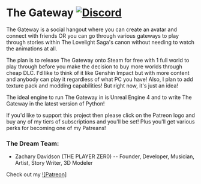 # The Gateway [![Discord][discordImg]][discordLink]

 The Gateway is a social hangout where you can create an avatar and connect with friends OR you can go through various gateways to play through stories within  The Lovelight Saga's canon without needing to watch the animations at all.

 The plan is to release The Gateway onto Steam for free with 1 full world to play through before you make the decision to buy more worlds through cheap DLC. I'd like to think of it like Genshin Impact but with more content and anybody can play it regardless of what PC you have! Also, I plan to add texture pack and modding capabilities! But right now, it's just an idea!

 The ideal engine to run The Gateway in is Unreal Engine 4 and to write The Gateway in the latest version of Python!

If you'd like to support this project then please click on the Patreon logo and buy any of my tiers of subscriptions and you'll be set! Plus you'll get various perks for becoming one of my Patreans!

### The Dream Team:

* Zachary Davidson (THE PLAYER ZER0) -- Founder, Developer, Musician, Artist, Story Writer, 3D Modeler


Check out my [![Patreon]][discordLink]

[discordImg]: https://img.shields.io/discord/775528645086543895.svg?logo=discord&logoWidth=18&colorB=7289DA&style=for-the-badge

[discordLink]: https://discord.gg/9fgW8jAaf6


[PatreonLink]: https://www.patreon.com/GracieLovelight
